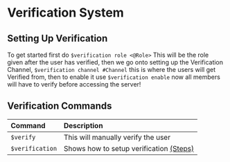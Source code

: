 # Verification System

## Setting Up Verification

To get started first do `$verification role <@Role>` This will be the role given after the user has verified, then we go onto setting up the Verification Channel, `$verification channel #Channel` this is where the users will get Verified from, then to enable it use `$verification enable` now all members will have to verify before accessing the server! 

## Verification Commands

| Command | Description |
| :--- | :--- |
| `$verify` | This will manually verify the user |
| `$verification` | Shows how to setup verification [\(Steps\)](verification-system.md#setting-up-verification) |

